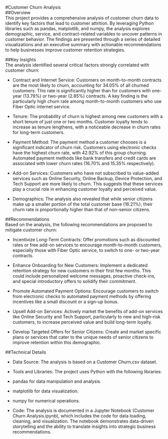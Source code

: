 #Customer Churn Analysis  
##Overview  
This project provides a comprehensive analysis of customer churn data to identify key factors that lead to customer attrition. 
By leveraging Python libraries such as pandas, matplotlib, and numpy, the analysis explores demographic, service, and contract-related variables
to uncover patterns in customer behavior. The findings are presented through a series of detailed visualizations and an executive summary with 
actionable recommendations to help businesses improve customer retention strategies.

##Key Insights  
The analysis identified several critical factors strongly correlated with customer churn:

* Contract and Internet Service: Customers on month-to-month contracts are the most likely to churn, accounting for 34.05% of all churned customers.
This rate is significantly higher than for customers with one-year (13.79%) or two-year (2.85%) contracts. A key finding is the particularly high
churn rate among month-to-month customers who use Fiber Optic internet service.

* Tenure: The probability of churn is highest among new customers with a short tenure of just one or two months. Customer loyalty tends to increase 
as tenure lengthens, with a noticeable decrease in churn rates for long-term customers.

* Payment Method: The payment method a customer chooses is a significant indicator of churn risk. Customers using electronic checks have the highest 
churn rate, with 42.92% of this group churning. Automated payment methods like bank transfers and credit cards are associated with lower churn rates
(16.70% and 15.35% respectively).

* Add-on Services: Customers who have not subscribed to value-added services such as Online Security, Online Backup, Device Protection, and Tech Support
are more likely to churn. This suggests that these services play a crucial role in enhancing customer loyalty and perceived value.

* Demographics: The analysis also revealed that while senior citizens make up a smaller portion of the total customer base (16.21%), their churn rate is
proportionally higher than that of non-senior citizens.

##Recommendations  
Based on the analysis, the following recommendations are proposed to mitigate customer churn:

* Incentivize Long-Term Contracts: Offer promotions such as discounted rates or free add-on services to encourage month-to-month customers, especially those
with Fiber Optic service, to switch to one- or two-year contracts.

* Enhance Onboarding for New Customers: Implement a dedicated retention strategy for new customers in their first few months. This could include personalized
welcome messages, proactive check-ins, and special introductory offers to solidify their commitment.

* Promote Automated Payment Options: Encourage customers to switch from electronic checks to automated payment methods by offering incentives like a small discount
or a sign-up bonus.

* Upsell Add-on Services: Actively market the benefits of add-on services like Online Security and Tech Support, particularly to new and high-risk customers,
to increase perceived value and build long-term loyalty.

* Develop Targeted Offers for Senior Citizens: Create and market specific plans or services that cater to the unique needs of senior citizens to improve retention
within this demographic.

##Technical Details  
* Data Source: The analysis is based on a Customer Churn.csv dataset.

* Tools and Libraries: The project uses Python with the following libraries:

* pandas for data manipulation and analysis.

* matplotlib for data visualization.

* numpy for numerical operations.

* Code: The analysis is documented in a Jupyter Notebook (Customer Churn Analysis.ipynb), which includes the code for data loading, cleaning, and visualization.
The notebook demonstrates data-driven storytelling and the ability to translate insights into strategic business recommendations.

